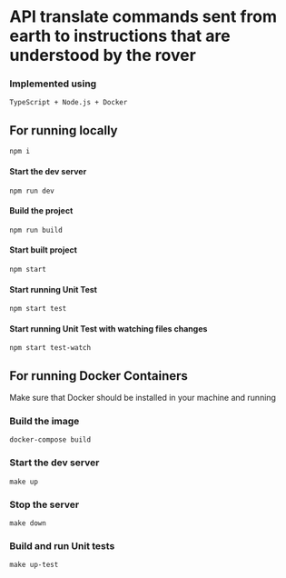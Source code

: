 # API translate commands sent from earth to instructions that are understood by the rover

### Implemented using

`TypeScript + Node.js + Docker`

## For running locally

`npm i`

#### Start the dev server

`npm run dev`

#### Build the project

`npm run build`

#### Start built project

`npm start`

#### Start running Unit Test

`npm start test`

#### Start running Unit Test with watching files changes

`npm start test-watch`

## For running Docker Containers

Make sure that Docker should be installed in your machine and running

### Build the image

`docker-compose build`

### Start the dev server

`make up`

### Stop the server

`make down`

### Build and run Unit tests

`make up-test`
